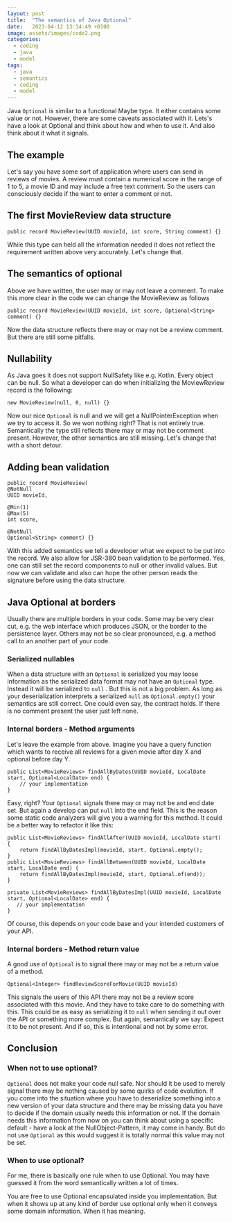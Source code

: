 ```yaml
---
layout: post
title:  "The semantics of Java Optional"
date:   2023-04-12 13:14:49 +0100
image: assets/images/code2.png
categories:
  - coding
  - java
  - model
tags:
  - java
  - semantics
  - coding
  - model
---
```


Java `Optional` is similar to a functional Maybe type. It either contains some value or not. However, there are some caveats associated with it. Lets's have a look at Optional and think about how and when to use it. And also think about it what it signals.

## The example
Let's say you have some sort of application where users can send in reviews of movies. A review must contain a numerical score in the range of 1 to 5, a movie ID and may include a free text comment. So the users can consciously decide if the want to enter a comment or not.

## The first MovieReview data structure

```
public record MovieReview(UUID movieId, int score, String comment) {}
```

While this type can held all the information needed it does not reflect the requirement written above very accurately. Let's change that.
 
## The semantics of optional

Above we have written, the user may or may not leave a comment. To make this more clear in the code we can change the MovieReview as follows

```
public record MovieReview(UUID movieId, int score, Optional<String> comment) {}
```

Now the data structure reflects there may or may not be a review comment. But there are still some pitfalls.

## Nullability

As Java goes it does not support NullSafety like e.g. Kotlin. Every object can be null. So what a developer can do when initializing the MoviewReview record is the following:

```
new MovieReview(null, 0, null) {}
```

Now our nice `Optional` is null and we will get a NullPointerException when we try to access it. So we won nothing right? That is not entirely true. Semantically the type still reflects there may or may not be comment present. However, the other semantics are still missing. Let's change that with a short detour.

## Adding bean validation

```
public record MovieReview(
@NotNull
UUID movieId, 

@Min(1)
@Max(5)
int score, 

@NotNull
Optional<String> comment) {}
```

With this added semantics we tell a developer what we expect to be put into the record. We also allow for JSR-380 bean validation to be performed. Yes, one can still set the record components to null or other invalid values. But now we can validate and also can hope the other person reads the signature before using the data structure.

## Java Optional at borders

Usually there are multiple borders in your code. Some may be very clear cut, e.g. the web interface which produces JSON, or the border to the persistence layer. Others may not be so clear pronounced, e.g. a method call to an another part of your code.

### Serialized nullables

When a data structure with an `Optional` is serialized you may loose information as the serialized data format may not have an `Optional` type. Instead it will be serialized to `null` . But this is not a big problem. As long as your deserialization interprets a serialized `null` as `Optional.empty()` your semantics are still correct. One could even say, the contract holds. If there is no comment present the user just left none.

### Internal borders - Method arguments

Let's leave the example from above. Imagine you have a query function which wants to receive all reviews for a given movie after day X and optional before day Y.
```
public List<MovieReviews> findAllByDates(UUID movieId, LocalDate start, Optional<LocalDate> end) {
    // your implementation
}
```
Easy, right? Your `Optional` signals there may or may not be and end date set. But again a  develop can put `null` into the end field. This is the reason some static code analyzers will give you a warning for this method. It could be a better way to refactor it like this:

```
public List<MovieReviews> findAllAfter(UUID movieId, LocalDate start) {
	return findAllByDatesImpl(movieId, start, Optional.empty();
}
public List<MovieReviews> findAllBetween(UUID movieId, LocalDate start, LocalDate end) {
	return findAllByDatesImpl(movieId, start, Optional.of(end));
}

private List<MovieReviews> findAllByDatesImpl(UUID movieId, LocalDate start, Optional<LocalDate> end) {
   // your implementation
}
```
Of course, this depends on your code base and your intended customers of your API.

### Internal borders - Method return value

A good use of `Optional` is to signal there may or may not be a return value of a method. 
```
Optional<Integer> findReviewScoreForMovie(UUID movieId)
```
This signals the users of this API there may not be a review score associated with this movie. And they have to take care to do something with this. This could be as easy as serializing it to `null` when sending it out over the API or something more complex. But again, semantically we say: Expect it to be not present. And if so, this is intentional and not by some error.

## Conclusion

### When not to use optional?

`Optional` does not make your code null safe. Nor should it be used to merely signal there may be nothing caused by some quirks of code evolution. If you come into the situation where you have to deserialize something into a new version of your data structure and there may be missing data you have to decide if the domain usually needs this information or not. If the domain needs this information from now on you can think about using a specific default - have a look at the NullObject-Pattern, it may come in handy. But do not use `Optional` as this would suggest it is totally normal this value may not be set.

### When to use optional?

For me, there is basically one rule when to use Optional. You may have guessed it from the word semantically written a lot of times.

You are free to use Optional encapsulated inside you implementation. But when it shows up at any kind of border use optional only when it conveys some domain information. When it has meaning.
